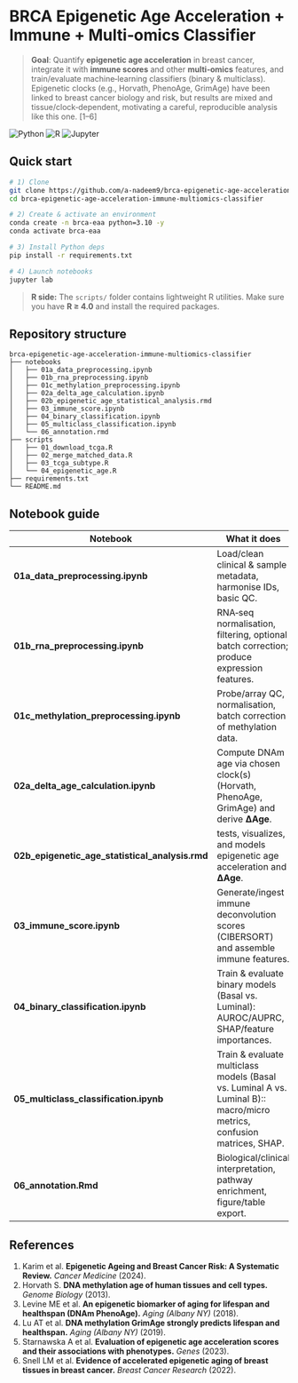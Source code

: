 # BRCA Epigenetic Age Acceleration + Immune + Multi‑omics Classifier

> **Goal**: Quantify **epigenetic age acceleration** in breast cancer, integrate it with **immune scores** and other **multi‑omics** features, and train/evaluate machine‑learning classifiers (binary & multiclass). Epigenetic clocks (e.g., Horvath, PhenoAge, GrimAge) have been linked to breast cancer biology and risk, but results are mixed and tissue/clock‑dependent, motivating a careful, reproducible analysis like this one. [1–6]

<p align="left">
  <img alt="Python" src="https://img.shields.io/badge/Python-3.10+-blue.svg">
  <img alt="R" src="https://img.shields.io/badge/R-%3E=4.0-276DC3.svg">
  <img alt="Jupyter" src="https://img.shields.io/badge/Jupyter-%F0%9F%93%9A-orange.svg">
</p>

## Quick start

```bash
# 1) Clone
git clone https://github.com/a-nadeem9/brca-epigenetic-age-acceleration-immune-multiomics-classifier.git
cd brca-epigenetic-age-acceleration-immune-multiomics-classifier

# 2) Create & activate an environment
conda create -n brca-eaa python=3.10 -y
conda activate brca-eaa

# 3) Install Python deps
pip install -r requirements.txt

# 4) Launch notebooks
jupyter lab
```

> **R side:** The `scripts/` folder contains lightweight R utilities. Make sure you have **R ≥ 4.0** and install the required packages.



## Repository structure

```
brca-epigenetic-age-acceleration-immune-multiomics-classifier
├── notebooks
│   ├── 01a_data_preprocessing.ipynb
│   ├── 01b_rna_preprocessing.ipynb
│   ├── 01c_methylation_preprocessing.ipynb
│   ├── 02a_delta_age_calculation.ipynb
│   ├── 02b_epigenetic_age_statistical_analysis.rmd
│   ├── 03_immune_score.ipynb
│   ├── 04_binary_classification.ipynb
│   ├── 05_multiclass_classification.ipynb
│   └── 06_annotation.rmd
├── scripts
│   ├── 01_download_tcga.R
│   ├── 02_merge_matched_data.R
│   ├── 03_tcga_subtype.R
│   └── 04_epigenetic_age.R
├── requirements.txt
└── README.md

```



## Notebook guide

| Notebook | What it does |
|---|---|
| **01a_data_preprocessing.ipynb** | Load/clean clinical & sample metadata, harmonise IDs, basic QC. |
| **01b_rna_preprocessing.ipynb** | RNA‑seq normalisation, filtering, optional batch correction; produce expression features. |
| **01c_methylation_preprocessing.ipynb** | Probe/array QC, normalisation, batch correction of methylation data. |
| **02a_delta_age_calculation.ipynb** | Compute DNAm age via chosen clock(s) (Horvath, PhenoAge, GrimAge) and derive **ΔAge**. |
| **02b_epigenetic_age_statistical_analysis.rmd** | tests, visualizes, and models epigenetic age acceleration and **ΔAge**. |
| **03_immune_score.ipynb** | Generate/ingest immune deconvolution scores (CIBERSORT) and assemble immune features. |
| **04_binary_classification.ipynb** | Train & evaluate binary models (Basal vs. Luminal): AUROC/AUPRC, SHAP/feature importances. |
| **05_multiclass_classification.ipynb** | Train & evaluate multiclass models (Basal vs. Luminal A vs. Luminal B):: macro/micro metrics, confusion matrices, SHAP. |
| **06_annotation.Rmd** | Biological/clinical interpretation, pathway enrichment, figure/table export. |


## References

1. Karim et al. **Epigenetic Ageing and Breast Cancer Risk: A Systematic Review.** *Cancer Medicine* (2024).  
2. Horvath S. **DNA methylation age of human tissues and cell types.** *Genome Biology* (2013).  
3. Levine ME et al. **An epigenetic biomarker of aging for lifespan and healthspan (DNAm PhenoAge).** *Aging (Albany NY)* (2018).  
4. Lu AT et al. **DNA methylation GrimAge strongly predicts lifespan and healthspan.** *Aging (Albany NY)* (2019).  
5. Starnawska A et al. **Evaluation of epigenetic age acceleration scores and their associations with phenotypes.** *Genes* (2023).  
6. Snell LM et al. **Evidence of accelerated epigenetic aging of breast tissues in breast cancer.** *Breast Cancer Research* (2022).
